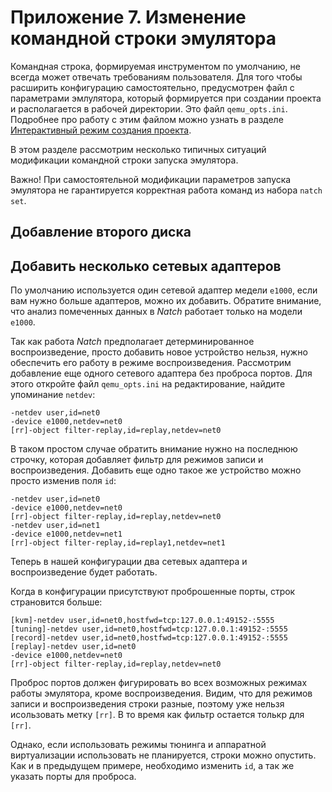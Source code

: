 <div style="page-break-before:always;">
</div>

# <a name="natch_cmd_line"></a>Приложение 7. Изменение командной строки эмулятора

Командная строка, формируемая инструментом по умолчанию, не всегда может отвечать требованиям пользователя.
Для того чтобы расширить конфигурацию самостоятельно, предусмотрен файл с параметрами эмлулятора, который
формируется при создании проекта и располагается в рабочей директории. Это файл `qemu_opts.ini`.
Подробнее про работу с этим файлом можно узнать в разделе
[Интерактивный режим создания проекта](6_create_project.md#natch_run_script).

В этом разделе рассмотрим несколько типичных ситуаций модификации командной строки запуска эмулятора.

Важно! При самостоятельной модификации параметров запуска эмулятора не гарантируется корректная работа команд из набора `natch set`.

## Добавление второго диска

## Добавить несколько сетевых адаптеров

По умолчанию используется один сетевой адаптер медели `e1000`, если вам нужно больше адаптеров,
можно их добавить. Обратите внимание, что анализ помеченных данных в *Natch* работает только на модели `e1000`.

Так как работа *Natch* предполагает детерминированное воспроизведение, просто добавить новое устройство
нельзя, нужно обеспечить его работу в режиме воспроизведения. Рассмотрим добавление еще одного сетевого
адаптера без проброса портов. Для этого откройте файл `qemu_opts.ini` на редактирование, найдите упоминание
`netdev`:

```
-netdev user,id=net0
-device e1000,netdev=net0
[rr]-object filter-replay,id=replay,netdev=net0
```
В таком простом случае обратить внимание нужно на последнюю строчку, которая добавляет фильтр для режимов записи и
воспроизведения. Добавить еще одно такое же устройство можно просто изменив поля `id`:
```
-netdev user,id=net0
-device e1000,netdev=net0
[rr]-object filter-replay,id=replay,netdev=net0
-netdev user,id=net1
-device e1000,netdev=net1
[rr]-object filter-replay,id=replay1,netdev=net1
```
Теперь в нашей конфигурации два сетевых адаптера и воспроизведение будет работать.

Когда в конфигурации присутствуют проброшенные порты, строк страновится больше:
```
[kvm]-netdev user,id=net0,hostfwd=tcp:127.0.0.1:49152-:5555
[tuning]-netdev user,id=net0,hostfwd=tcp:127.0.0.1:49152-:5555
[record]-netdev user,id=net0,hostfwd=tcp:127.0.0.1:49152-:5555
[replay]-netdev user,id=net0
-device e1000,netdev=net0
[rr]-object filter-replay,id=replay,netdev=net0
```

Проброс портов должен фигурировать во всех возможных режимах работы эмулятора, кроме воспроизведения.
Видим, что для режимов записи и воспроизведения строки разные, поэтому уже нельзя исользовать метку `[rr]`.
В то время как фильтр остается толькр для `[rr]`.

Однако, если использовать режимы тюнинга и аппаратной виртуализации использовать не планируется, строки можно
опустить. Как и в предыдущем примере, необходимо изменить `id`, а так же указать порты для проброса.


<!-- вместо этого сдлать раздел с расширениями опций куэму -->
<!--
как поменять дисковое устройство
как добавить второй диск
как пробросить ssh
как добавить несколько сетевых адаптеров -->